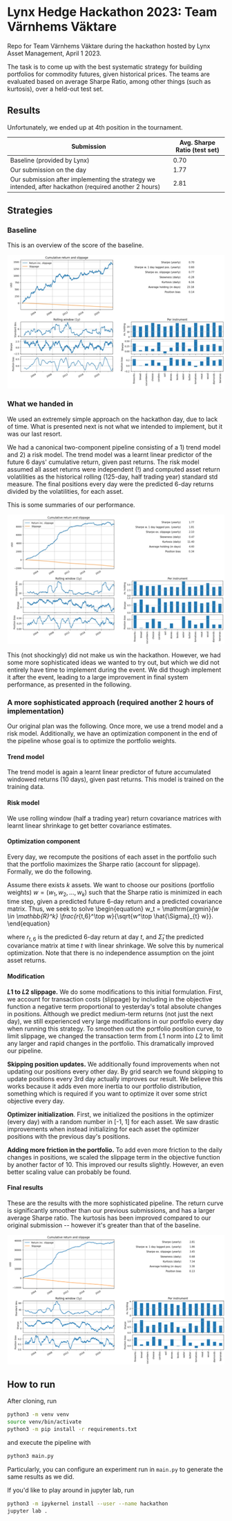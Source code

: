 # Lynx Hedge Hackathon 2023: Team Värnhems Väktare

Repo for Team Värnhems Väktare during the hackathon hosted by Lynx Asset Management, April 1 2023. 

The task is to come up with the best systematic strategy for building portfolios for commodity futures, given historical prices. The teams
are evaluated based on average Sharpe Ratio, among other things (such as kurtosis), over a held-out test set. 


## Results 

Unfortunately, we ended up at 4th position in the tournament. 

| Submission                                                                                             | Avg. Sharpe Ratio (test set) |
|--------------------------------------------------------------------------------------------------------|------------------------------|
| Baseline (provided by Lynx)                                                                            | 0.70                         |
| Our submission on the day                                                                              | 1.77                         |
| Our submission after implementing the strategy we intended, after hackathon (required another 2 hours) | 2.81                         |

## Strategies

### Baseline 

This is an overview of the score of the baseline.

![image](images/baseline.jpg)

### What we handed in

We used an extremely simple approach on the hackathon day, due to lack of time. What is presented next is not what we intended to implement, 
but it was our last resort. 

We had a canonical two-component pipeline consisting of a 1) trend model
and 2) a risk model. The trend model was a learnt linear predictor of the future 6 days' cumulative return, given past returns. The risk model
assumed all asset returns were independent (!) and computed asset return volatilities as the historical rolling (125-day, half trading year) 
standard std measure. The final positions every day were the predicted 6-day returns divided by the volatilities, for each asset.

This is some summaries of our performance. 

![image2](images/handed_in.jpg)

This (not shockingly) did not make us win the hackathon. However, we had some more sophisticated ideas we wanted to try out, but which we
did not entirely have time to implement during the event. We did though implement it after the event, leading to a large improvement in final 
system performance, as presented in the following.

### A more sophisticated approach (required another 2 hours of implementation)

Our original plan was the following. Once more, we use a trend model and a risk model. Additionally, we have an optimization component in the end 
of the pipeline whose goal is to optimize the portfolio weights.

#### Trend model 
The trend model is again a learnt linear predictor of future accumulated windowed returns (10 days), given past returns. 
This model is trained on the training data.

#### Risk model 
We use rolling window (half a trading year) return covariance matrices with learnt linear shrinkage to get better covariance estimates. 

#### Optimization component
Every day, we recompute the positions of each asset in the portfolio such that the portfolio maximizes the Sharpe ratio
(account for slippage). Formally, we do the following. 

Assume there exists $k$ assets. We want to choose our positions (portfolio weights) $w = (w_1, w_2, ..., w_k)$ such that the Sharpe ratio is 
minimized in each time step, given a predicted future 6-day return and a predicted covariance matrix. Thus, we seek to solve
\begin{equation}
 w_t = \mathrm{argmin}_{w \in \mathbb{R}^k} \frac{r_{t,6}^\top w}{\sqrt{w^\top \hat{\Sigma}_{t} w}}.
\end{equation}

where $r_{t,6}$ is the predicted 6-day return at day $t$, and $\hat{\Sigma}_{t}$ the predicted covariance matrix at time $t$ with linear shrinkage.
We solve this by numerical optimization. Note that there is no independence assumption on the joint asset returns. 

#### Modification 

**$L1$ to $L2$ slippage.** We do some modifications to this initial formulation. First, we account for transaction costs (slippage) by including in the objective function 
a negative term proportional to yesterday's total absolute changes in positions. Although we predict medium-term returns (not just the next day), we still
experienced very large modifications in our portfolio every day when running this strategy. To smoothen out the portfolio position curve, to limit slippage, 
we changed the transaction term from $L1$ norm into $L2$ to limit any larger and rapid changes in the portfolio. This dramatically improved our pipeline.

**Skipping position updates.** We additionally found improvements when not updating our positions every other day. By grid search we found skipping to 
update positions every 3rd day actually improves our result. We believe this works because it adds even more inertia to our portfolio distribution, something 
which is required if you want to optimize it over some strict objective every day. 

**Optimizer initialization**. First, we initialized the positions in the optimizer (every day) with a random number in [-1, 1] for each asset. We saw drastic 
improvements when instead initializing for each asset the optimizer positions with the previous day's positions.

**Adding more friction in the portfolio.** To add even more friction to the daily changes in positions, we scaled the slippage term in the objective 
function by another factor of 10. This improved our results slightly. However, an even better scaling value can probably be found. 

#### Final results

These are the results with the more sophisticated pipeline. The return curve is significantly smoother than our previous submissions, and has
a larger average Sharpe ratio. The kurtosis has been improved compared to our original submission -- however it's greater than that of the baseline.    

![image3](images/final_fixes_submission.png)

## How to run

After cloning, run 

```bash
python3 -m venv venv
source venv/bin/activate
python3 -m pip install -r requirements.txt
```

and execute the pipeline with 

```bash
python3 main.py 
```

 Particularly, you can configure an experiment run in `main.py` to 
generate the same results as we did.

If you'd like to play around in jupyter lab, run

```bash
python3 -m ipykernel install --user --name hackathon
jupyter lab .
```
